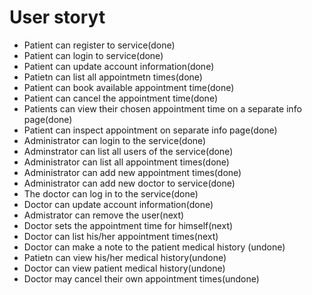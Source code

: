 # User storyt

- Patient can register to service(done)
- Patient can login to service(done)
- Patient can update account information(done)
-	Patietn can list all appointmetn times(done)
-	Patient can book available appointment time(done)
-	Patient can cancel the appointment time(done)
- Patients can view their chosen appointment time on a separate info page(done)
- Patient can inspect appointment on separate info page(done)
- Administrator can login to the service(done)
- Adminstrator can list all users of the service(done)
- Administrator can list all appointment times(done)
- Administrator can add new appointment times(done)
- Administrator can add new doctor to service(done)
- The doctor can log in to the service(done)
-	Doctor can update account information(done)
- Admistrator can remove the user(next)
- Doctor sets the appointment time for himself(next)
-	Doctor can list his/her appointment times(next)
- Doctor can make a note to the patient medical history (undone)
- Patietn can view his/her medical history(undone)
- Doctor can view patient medical history(undone)
-	Doctor may cancel their own appointment times(undone)


